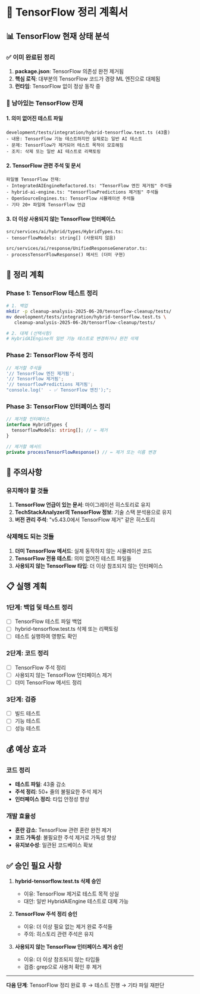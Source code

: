# 🧹 TensorFlow 정리 계획서

## 📊 **TensorFlow 현재 상태 분석**

### ✅ **이미 완료된 정리**

1. **package.json**: TensorFlow 의존성 완전 제거됨
2. **핵심 로직**: 대부분의 TensorFlow 코드가 경량 ML 엔진으로 대체됨
3. **런타임**: TensorFlow 없이 정상 동작 중

### 🧹 **남아있는 TensorFlow 잔재**

#### 1. 의미 없어진 테스트 파일

```
development/tests/integration/hybrid-tensorflow.test.ts (43줄)
- 내용: TensorFlow 기능 테스트하지만 실제로는 일반 AI 테스트
- 문제: TensorFlow가 제거되어 테스트 목적이 모호해짐
- 조치: 삭제 또는 일반 AI 테스트로 리팩토링
```

#### 2. TensorFlow 관련 주석 및 문서

```
파일별 TensorFlow 잔재:
- IntegratedAIEngineRefactored.ts: "TensorFlow 엔진 제거됨" 주석들
- hybrid-ai-engine.ts: "tensorflowPredictions 제거됨" 주석들
- OpenSourceEngines.ts: TensorFlow 시뮬레이션 주석들
- 기타 20+ 파일에 TensorFlow 언급
```

#### 3. 더 이상 사용되지 않는 TensorFlow 인터페이스

```
src/services/ai/hybrid/types/HybridTypes.ts:
- tensorflowModels: string[] (사용되지 않음)

src/services/ai/response/UnifiedResponseGenerator.ts:
- processTensorFlowResponse() 메서드 (더미 구현)
```

## 🎯 **정리 계획**

### Phase 1: TensorFlow 테스트 정리

```bash
# 1. 백업
mkdir -p cleanup-analysis-2025-06-20/tensorflow-cleanup/tests/
mv development/tests/integration/hybrid-tensorflow.test.ts \
   cleanup-analysis-2025-06-20/tensorflow-cleanup/tests/

# 2. 대체 (선택사항)
# HybridAIEngine의 일반 기능 테스트로 변경하거나 완전 삭제
```

### Phase 2: TensorFlow 주석 정리

```typescript
// 제거할 주석들
'// TensorFlow 엔진 제거됨';
'// TensorFlow 제거됨';
'// tensorflowPredictions 제거됨';
"console.log('  - ✅ TensorFlow 엔진');";
```

### Phase 3: TensorFlow 인터페이스 정리

```typescript
// 제거할 인터페이스
interface HybridTypes {
  tensorflowModels: string[]; // ← 제거
}

// 제거할 메서드
private processTensorFlowResponse() // ← 제거 또는 이름 변경
```

## 🚨 **주의사항**

### 유지해야 할 것들

1. **TensorFlow 언급이 있는 문서**: 마이그레이션 히스토리로 유지
2. **TechStackAnalyzer의 TensorFlow 정보**: 기술 스택 분석용으로 유지
3. **버전 관리 주석**: "v5.43.0에서 TensorFlow 제거" 같은 히스토리

### 삭제해도 되는 것들

1. **더미 TensorFlow 메서드**: 실제 동작하지 않는 시뮬레이션 코드
2. **TensorFlow 전용 테스트**: 의미 없어진 테스트 파일들
3. **사용되지 않는 TensorFlow 타입**: 더 이상 참조되지 않는 인터페이스

## 📋 **실행 계획**

### 1단계: 백업 및 테스트 정리

- [ ] TensorFlow 테스트 파일 백업
- [ ] hybrid-tensorflow.test.ts 삭제 또는 리팩토링
- [ ] 테스트 실행하여 영향도 확인

### 2단계: 코드 정리

- [ ] TensorFlow 주석 정리
- [ ] 사용되지 않는 TensorFlow 인터페이스 제거
- [ ] 더미 TensorFlow 메서드 정리

### 3단계: 검증

- [ ] 빌드 테스트
- [ ] 기능 테스트
- [ ] 성능 테스트

## 💰 **예상 효과**

### 코드 정리

- **테스트 파일**: 43줄 감소
- **주석 정리**: 50+ 줄의 불필요한 주석 제거
- **인터페이스 정리**: 타입 안정성 향상

### 개발 효율성

- **혼란 감소**: TensorFlow 관련 혼란 완전 제거
- **코드 가독성**: 불필요한 주석 제거로 가독성 향상
- **유지보수성**: 일관된 코드베이스 확보

## ✅ **승인 필요 사항**

1. **hybrid-tensorflow.test.ts 삭제 승인**

   - 이유: TensorFlow 제거로 테스트 목적 상실
   - 대안: 일반 HybridAIEngine 테스트로 대체 가능

2. **TensorFlow 주석 정리 승인**

   - 이유: 더 이상 필요 없는 제거 완료 주석들
   - 주의: 히스토리 관련 주석은 유지

3. **사용되지 않는 TensorFlow 인터페이스 제거 승인**
   - 이유: 더 이상 참조되지 않는 타입들
   - 검증: grep으로 사용처 확인 후 제거

---

**다음 단계**: TensorFlow 정리 완료 후 → 테스트 진행 → 기타 파일 재판단
